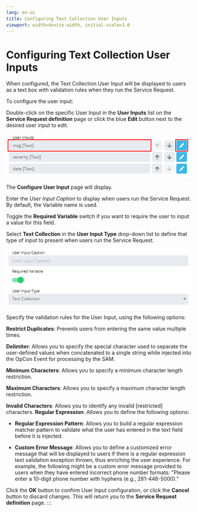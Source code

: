 ```yaml
---
lang: en-us
title: Configuring Text Collection User Inputs
viewport: width=device-width, initial-scale=1.0
---
```


# Configuring Text Collection User Inputs

When configured, the Text Collection User Input will be displayed to
users as a text box with validation rules when they run the Service
Request.

To configure the user input:

Double-click on the specific User Input in the **User Inputs** list on
the **Service Request definition** page or click the blue **Edit**
button next to the desired user input to edit.

![Edit User Input](../../../Resources/Images/SM/Editing-User-Input.png "Edit User Input")

The **Configure User Input** page will display.

Enter the *User Input Caption* to display when users run the Service
Request. By default, the Variable name is used.

Toggle the **Required Variable** switch if you want to require the user
to input a value for this field.

Select **Text Collection** in the **User Input Type** drop-down list to
define that type of input to present when users run the Service Request.

![Configure User Input Screen](../../../Resources/Images/SM/Setting-Up-User-Inputs_text-collection.png "Configure User Input Screen")

Specify the validation rules for the User Input, using the following
options:

**Restrict Duplicates**: Prevents users from entering the same value
multiple times.

**Delimiter**: Allows you to specify the special character used to
separate the user-defined values when concatenated to a single string
while injected into the OpCon Event for processing by the SAM.

**Minimum Characters**: Allows you to specify a minimum character length
restriction.

**Maximum Characters**: Allows you to specify a maximum character length
restriction.

**Invalid Characters**: Allows you to identify any invalid
\[restricted\] characters.
**Regular Expression**: Allows you to define the following options:

- **Regular Expression Pattern**: Allows you to build a regular
    expression matcher pattern to validate what the user has entered in
    the text field before it is injected.

- **Custom Error Message**: Allows you to define a customized error
    message that will be displayed to users if there is a regular
    expression text validation exception thrown, thus enriching the user
    experience. For example, the following might be a custom error
    message provided to users when they have entered incorrect phone
    number formats: "Please enter a 10-digit phone number with hyphens
    (e.g., 281-446-5000)."

Click the **OK** button to confirm User Input configuration, or click
the **Cancel** button to discard changes. This will return you to the
**Service Request definition** page.
:::
